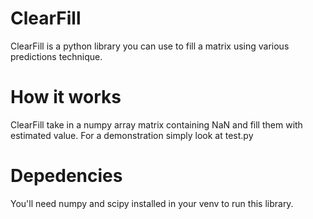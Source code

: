# ClearFill
ClearFill is a python library you can use to fill a matrix using various predictions technique.

# How it works
ClearFill take in a numpy array matrix containing NaN and fill them with estimated value. For a demonstration simply look at test.py

# Depedencies
You'll need numpy and scipy installed in your venv to run this library.
